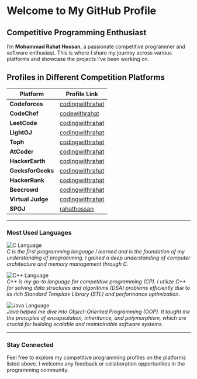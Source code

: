 # Welcome to My GitHub Profile

## Competitive Programming Enthusiast

I’m **Mohammad Rahat Hossan**, a passionate competitive programmer and software enthusiast. This is where I share my journey across various platforms and showcase the projects I’ve been working on.

## Profiles in Different Competition Platforms

| Platform        | Profile Link  |
|-----------------|---------------|
| **Codeforces**  | [codingwithrahat](https://codeforces.com/profile/codingwithrahat) |
| **CodeChef**    | [codewithrahat](https://www.codechef.com/users/codewithrahat) |
| **LeetCode**    | [codingwithrahat](https://leetcode.com/codingwithrahat) |
| **LightOJ**     | [codingwithrahat](https://lightoj.com/user/codingwithrahat) |
| **Toph**        | [codingwithrahat](https://toph.co/u/codingwithrahat) |
| **AtCoder**     | [codingwithrahat](https://atcoder.jp/users/codingwithrahat) |
| **HackerEarth** | [codingwithrahat](https://www.hackerearth.com/@codingwithrahat/) |
| **GeeksforGeeks** | [codingwithrahat](https://auth.geeksforgeeks.org/user/codingwithrahat) |
| **HackerRank**  | [codingwithrahat](https://www.hackerrank.com/codingwithrahat) |
| **Beecrowd**    | [codingwithrahat](https://judge.beecrowd.com/en/profile/935802) |
| **Virtual Judge** | [codingwithrahat](https://vjudge.net/user/codingwithrahat) |
| **SPOJ**        | [rahathossan](https://www.spoj.com/myaccount/) |

---

### Most Used Languages

![C Language](https://img.shields.io/badge/C%20Language-00599C?style=for-the-badge&logo=c&logoColor=white)  
*C is the first programming language I learned and is the foundation of my understanding of programming. I gained a deep understanding of computer architecture and memory management through C.*

![C++ Language](https://img.shields.io/badge/C%2B%2B-00599C?style=for-the-badge&logo=c%2B%2B&logoColor=white)  
*C++ is my go-to language for competitive programming (CP). I utilize C++ for solving data structures and algorithms (DSA) problems efficiently due to its rich Standard Template Library (STL) and performance optimization.*

![Java Language](https://img.shields.io/badge/Java-007396?style=for-the-badge&logo=java&logoColor=white)  
*Java helped me dive into Object-Oriented Programming (OOP). It taught me the principles of encapsulation, inheritance, and polymorphism, which are crucial for building scalable and maintainable software systems.*

---

### Stay Connected

Feel free to explore my competitive programming profiles on the platforms listed above. I welcome any feedback or collaboration opportunities in the programming community.
